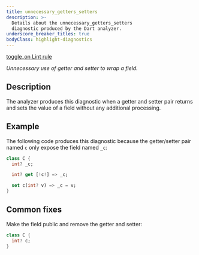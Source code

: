 ```yaml
---
title: unnecessary_getters_setters
description: >-
  Details about the unnecessary_getters_setters
  diagnostic produced by the Dart analyzer.
underscore_breaker_titles: true
bodyClass: highlight-diagnostics
---
```


<div class="tags">
  <a class="tag-label"
      href="/tools/linter-rules/unnecessary_getters_setters"
      title="Learn about the lint rule that enables this diagnostic."
      aria-label="Learn about the lint rule that enables this diagnostic."
      target="_blank">
    <span class="material-symbols" aria-hidden="true">toggle_on</span>
    <span>Lint rule</span>
  </a>
</div>

_Unnecessary use of getter and setter to wrap a field._

## Description

The analyzer produces this diagnostic when a getter and setter pair
returns and sets the value of a field without any additional processing.

## Example

The following code produces this diagnostic because the getter/setter pair
named `c` only expose the field named `_c`:

```dart
class C {
  int? _c;

  int? get [!c!] => _c;

  set c(int? v) => _c = v;
}
```

## Common fixes

Make the field public and remove the getter and setter:

```dart
class C {
  int? c;
}
```
